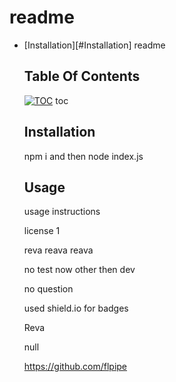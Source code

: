 # readme

* [Installation][#Installation]
  readme

  ## Table Of Contents
  [![TOC](https://img.shields.io/badge/TOC-Table%20of%20Contents-green)]()
  toc

  ## Installation
  npm i and then node index.js

  ## Usage
  usage instructions

  license 1

  reva reava reava

  no test now other then dev

  no question

  used shield.io for badges

  Reva

  null

  https://github.com/flpipe







